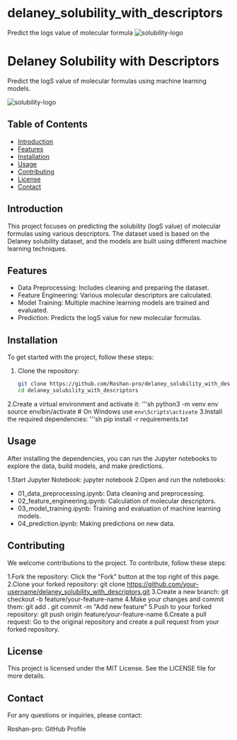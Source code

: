 # delaney_solubility_with_descriptors
Predict the logs value of molecular formula 
![solubility-logo](https://github.com/user-attachments/assets/1eeb8670-bd01-47c9-899c-9ecb71cea7a3)
# Delaney Solubility with Descriptors

Predict the logS value of molecular formulas using machine learning models.

![solubility-logo](https://github.com/user-attachments/assets/1eeb8670-bd01-47c9-899c-9ecb71cea7a3)

## Table of Contents
- [Introduction](#introduction)
- [Features](#features)
- [Installation](#installation)
- [Usage](#usage)
- [Contributing](#contributing)
- [License](#license)
- [Contact](#contact)

## Introduction
This project focuses on predicting the solubility (logS value) of molecular formulas using various descriptors. The dataset used is based on the Delaney solubility dataset, and the models are built using different machine learning techniques.

## Features
- Data Preprocessing: Includes cleaning and preparing the dataset.
- Feature Engineering: Various molecular descriptors are calculated.
- Model Training: Multiple machine learning models are trained and evaluated.
- Prediction: Predicts the logS value for new molecular formulas.

## Installation
To get started with the project, follow these steps:

1. Clone the repository:
   ```sh
   git clone https://github.com/Roshan-pro/delaney_solubility_with_descriptors.git
   cd delaney_solubility_with_descriptors
2.Create a virtual environment and activate it:
  '''sh 
   python3 -m venv env
   source env/bin/activate  # On Windows use `env\Scripts\activate`
3.Install the required dependencies:
   '''sh
   pip install -r requirements.txt

## Usage
After installing the dependencies, you can run the Jupyter notebooks to explore the data, build models, and make predictions.

1.Start Jupyter Notebook:
   jupyter notebook
2.Open and run the notebooks:
- 01_data_preprocessing.ipynb: Data cleaning and preprocessing.
- 02_feature_engineering.ipynb: Calculation of molecular descriptors.
- 03_model_training.ipynb: Training and evaluation of machine learning models.
- 04_prediction.ipynb: Making predictions on new data.


## Contributing
We welcome contributions to the project. To contribute, follow these steps:

1.Fork the repository: Click the "Fork" button at the top right of this page.
2.Clone your forked repository:
  git clone https://github.com/your-username/delaney_solubility_with_descriptors.git
3.Create a new branch:
  git checkout -b feature/your-feature-name
4.Make your changes and commit them:
  git add .
  git commit -m "Add new feature"
5.Push to your forked repository:
  git push origin feature/your-feature-name
6.Create a pull request: Go to the original repository and create a pull request from your forked repository.

## License
This project is licensed under the MIT License. See the LICENSE file for more details.

## Contact
For any questions or inquiries, please contact:

Roshan-pro: GitHub Profile




